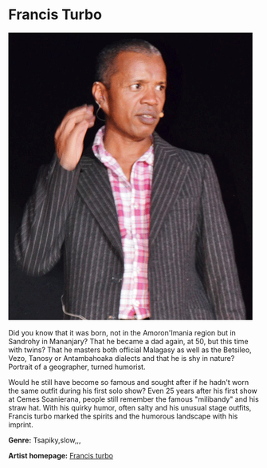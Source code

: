 # Francis Turbo

![francis-turbo](Francis.gif)

Did you know that it was born, not in the Amoron'Imania region but in Sandrohy in Mananjary? That he became a dad again, at 50, but this time with twins? That he masters both official Malagasy as well as the Betsileo, Vezo, Tanosy or Antambahoaka dialects and that he is shy in nature? Portrait of a geographer, turned humorist.

Would he still have become so famous and sought after if he hadn't worn the same outfit during his first solo show? Even 25 years after his first show at Cemes Soanierana, people still remember the famous "milibandy" and his straw hat. With his quirky humor, often salty and his unusual stage outfits, Francis turbo marked the spirits and the humorous landscape with his imprint.

**Genre:** Tsapiky,slow,,,

**Artist homepage:** [Francis turbo](www.midi-madagascar.mg)
